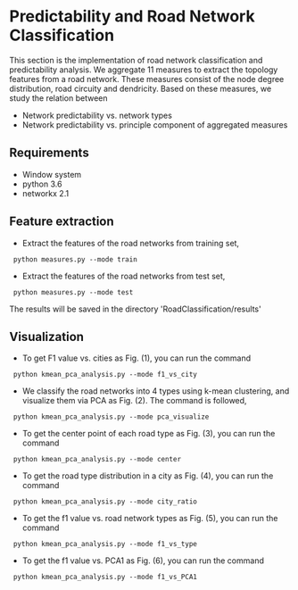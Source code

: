 # Predictability and Road Network Classification

This section is the implementation of road network classification and predictability analysis. We aggregate 11 measures to extract the topology features from a road network. These measures consist of the node degree distribution, road circuity and dendricity. Based on these measures, we study the relation between

* Network predictability vs. network types
* Network predictability vs. principle component of aggregated measures

## Requirements
* Window system
* python 3.6
* networkx 2.1

## Feature extraction
* Extract the features of the road networks from training set,
```
 python measures.py --mode train
```
* Extract the features of the road networks from test set,
```
 python measures.py --mode test
```
The results will be saved in the directory 'RoadClassification/results'

## Visualization

* To get F1 value vs. cities as Fig. (1), you can run the command
```
 python kmean_pca_analysis.py --mode f1_vs_city
```
* We classify the road networks into 4 types using k-mean clustering, and visualize them via PCA as Fig. (2). The command is followed,
```
 python kmean_pca_analysis.py --mode pca_visualize
```
* To get the center point of each road type as Fig. (3), you can run the command
```
 python kmean_pca_analysis.py --mode center
```
* To get the road type distribution in a city as Fig. (4), you can run the command
```
 python kmean_pca_analysis.py --mode city_ratio
```
* To get the f1 value vs. road network types as Fig. (5), you can run the command
```
 python kmean_pca_analysis.py --mode f1_vs_type
```
* To get the f1 value vs. PCA1 as Fig. (6), you can run the command
```
 python kmean_pca_analysis.py --mode f1_vs_PCA1
```
